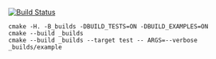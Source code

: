 [![Build Status](https://travis-ci.org/Ivanopulopulo/stack_example.svg?branch=master)](https://travis-ci.org/Ivanopulopulo/stack_example)
```
cmake -H. -B_builds -DBUILD_TESTS=ON -DBUILD_EXAMPLES=ON
cmake --build _builds
cmake --build _builds --target test -- ARGS=--verbose
_builds/example
```

